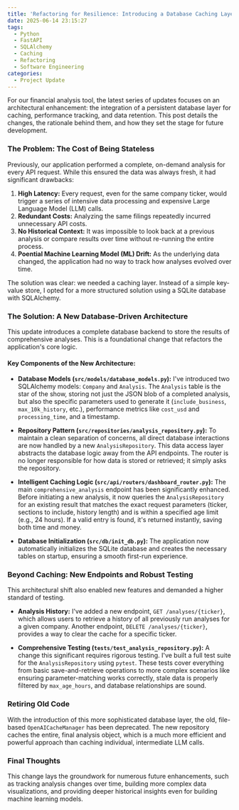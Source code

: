 ```yaml
---
title: 'Refactoring for Resilience: Introducing a Database Caching Layer'
date: 2025-06-14 23:15:27
tags:
  - Python
  - FastAPI
  - SQLAlchemy
  - Caching
  - Refactoring
  - Software Engineering
categories:
  - Project Update
---
```


For our financial analysis tool, the latest series of updates focuses on an architectural enhancement: the integration of a persistent database layer for caching, performance tracking, and data retention. This post details the changes, the rationale behind them, and how they set the stage for future development.

<!-- more -->

### The Problem: The Cost of Being Stateless

Previously, our application performed a complete, on-demand analysis for every API request. While this ensured the data was always fresh, it had significant drawbacks:

1.  **High Latency:** Every request, even for the same company ticker, would trigger a series of intensive data processing and expensive Large Language Model (LLM) calls.
2.  **Redundant Costs:** Analyzing the same filings repeatedly incurred unnecessary API costs.
3.  **No Historical Context:** It was impossible to look back at a previous analysis or compare results over time without re-running the entire process.
4.  **Poential Machine Learning Model (ML) Drift:** As the underlying data changed, the application had no way to track how analyses evolved over time.

The solution was clear: we needed a caching layer. Instead of a simple key-value store, I opted for a more structured solution using a SQLite database with SQLAlchemy.

### The Solution: A New Database-Driven Architecture

This update introduces a complete database backend to store the results of comprehensive analyses. This is a foundational change that refactors the application's core logic.

#### Key Components of the New Architecture:

*   **Database Models (`src/models/database_models.py`):** I've introduced two SQLAlchemy models: `Company` and `Analysis`. The `Analysis` table is the star of the show, storing not just the JSON blob of a completed analysis, but also the specific parameters used to generate it (`include_business`, `max_10k_history`, etc.), performance metrics like `cost_usd` and `processing_time`, and a timestamp.

*   **Repository Pattern (`src/repositories/analysis_repository.py`):** To maintain a clean separation of concerns, all direct database interactions are now handled by a new `AnalysisRepository`. This data access layer abstracts the database logic away from the API endpoints. The router is no longer responsible for how data is stored or retrieved; it simply asks the repository.

*   **Intelligent Caching Logic (`src/api/routers/dashboard_router.py`):** The main `comprehensive_analysis` endpoint has been significantly enhanced. Before initiating a new analysis, it now queries the `AnalysisRepository` for an existing result that matches the exact request parameters (ticker, sections to include, history length) and is within a specified age limit (e.g., 24 hours). If a valid entry is found, it's returned instantly, saving both time and money.

*   **Database Initialization (`src/db/init_db.py`):** The application now automatically initializes the SQLite database and creates the necessary tables on startup, ensuring a smooth first-run experience.

### Beyond Caching: New Endpoints and Robust Testing

This architectural shift also enabled new features and demanded a higher standard of testing.

*   **Analysis History:** I've added a new endpoint, `GET /analyses/{ticker}`, which allows users to retrieve a history of all previously run analyses for a given company. Another endpoint, `DELETE /analyses/{ticker}`, provides a way to clear the cache for a specific ticker.

*   **Comprehensive Testing (`tests/test_analysis_repository.py`):** A change this significant requires rigorous testing. I've built a full test suite for the `AnalysisRepository` using `pytest`. These tests cover everything from basic save-and-retrieve operations to more complex scenarios like ensuring parameter-matching works correctly, stale data is properly filtered by `max_age_hours`, and database relationships are sound.

### Retiring Old Code

With the introduction of this more sophisticated database layer, the old, file-based `OpenAICacheManager` has been deprecated. The new repository caches the entire, final analysis object, which is a much more efficient and powerful approach than caching individual, intermediate LLM calls.

### Final Thoughts

This change lays the groundwork for numerous future enhancements, such as tracking analysis changes over time, building more complex data visualizations, and providing deeper historical insights even for building machine learning models. 